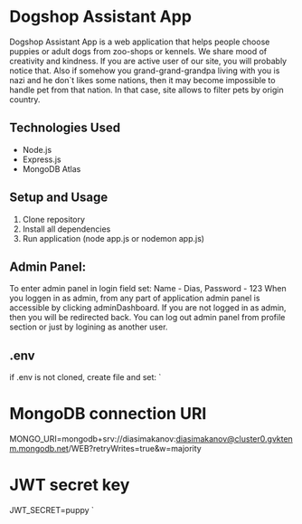 # Dogshop Assistant App
Dogshop Assistant App is a web application that helps people choose puppies or adult dogs from zoo-shops or kennels. We share mood of creativity and kindness. If you are active user of our site, you will probably notice that.
Also if somehow you grand-grand-grandpa living with you is nazi and he don`t likes some nations, then it may become impossible to handle pet from that nation. In that case, site allows to filter pets by origin country.

## Technologies Used

- Node.js
- Express.js
- MongoDB Atlas

## Setup and Usage
1. Clone repository
2. Install all dependencies
3. Run application (node app.js or nodemon app.js)

## Admin Panel:
To enter admin panel in login field set: Name - Dias, Password - 123
When you loggen in as admin, from any part of application admin panel is accessible by clicking adminDashboard. If you are not logged in as admin, then you will be redirected back.
You can log out admin panel from profile section or just by logining as another user.

## .env
if .env is not cloned, create file and set:
`
# MongoDB connection URI
MONGO_URI=mongodb+srv://diasimakanov:diasimakanov@cluster0.gvktenm.mongodb.net/WEB?retryWrites=true&w=majority

# JWT secret key
JWT_SECRET=puppy
`
